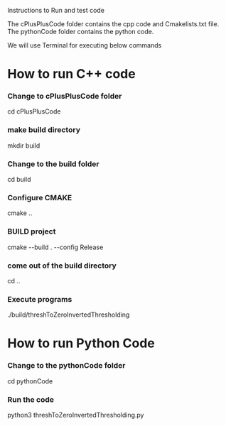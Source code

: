 Instructions to Run and test code

The cPlusPlusCode folder contains the cpp code and Cmakelists.txt file. The pythonCode folder contains the python code.

We will use Terminal for executing below commands

# How to run C++ code
### Change to cPlusPlusCode folder
cd cPlusPlusCode

### make build directory
mkdir build

### Change to the build folder
cd build

### Configure CMAKE
cmake ..

### BUILD project
cmake --build . --config Release

### come out of the build directory
cd ..

### Execute programs
./build/threshToZeroInvertedThresholding


# How to run Python Code
### Change to the pythonCode folder
cd pythonCode

### Run the code
python3 threshToZeroInvertedThresholding.py
